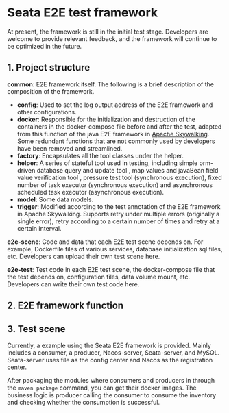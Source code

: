 # Seata E2E test framework

At present, the framework is still in the initial test stage. Developers are welcome to provide relevant feedback, and the framework will continue to be optimized in the future.

## 1. Project structure

**common**: E2E framework itself. The following is a brief description of the composition of the framework. 

- **config**: Used to set the log output address of the E2E framework and other configurations.
- **docker**: Responsible for the initialization and destruction of the containers in the docker-compose file before and after the test, adapted from this function of the java E2E framework in [Apache Skywalking](https://skywalking.apache.org/). Some redundant functions that are not commonly used by developers have been removed and streamlined.
- **factory**: Encapsulates all the tool classes under the helper.
- **helper**: A series of stateful tool used in testing, including simple orm-driven database query and update tool , map values and javaBean field value verification tool , pressure test tool (synchronous execution), fixed number of task executor (synchronous execution) and asynchronous scheduled task executor (asynchronous execution).
- **model**: Some data models.
- **trigger**: Modified according to the test annotation of the E2E framework in Apache Skywalking. Supports retry under multiple errors (originally a single error), retry according to a certain number of times and retry at a certain interval.

**e2e-scene**: Code and data that each E2E test scene depends on. For example, Dockerfile files of various services, database initialization sql files, etc. Developers can upload their own test scene here.

**e2e-test**: Test code in each E2E test scene, the docker-compose file that the test depends on, configuration files, data volume mount, etc. Developers can write their own test code here.

## 2. E2E framework function

## 3. Test scene

Currently, a example using the Seata E2E framework is provided. Mainly includes a consumer, a producer, Nacos-server, Seata-server, and MySQL. Seata-server uses file as the config center and Nacos as the registration center.

After packaging the modules where consumers and producers in through the `maven package` command, you can get their docker images. The business logic is producer calling the consumer to consume the inventory and checking whether the consumption is successful.